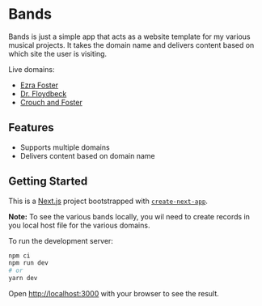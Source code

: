 # Bands

Bands is just a simple app that acts as a website template for my various musical projects.  It takes the domain name and delivers content based on which site the user is visiting.

Live domains:
- [Ezra Foster](https://www.ezrafoster.com)
- [Dr. Floydbeck](https://www.drfloydbeck.com)
- [Crouch and Foster](https://www.crouchandfoster.com)

## Features
- Supports multiple domains
- Delivers content based on domain name

## Getting Started

This is a [Next.js](https://nextjs.org/) project bootstrapped with [`create-next-app`](https://github.com/vercel/next.js/tree/canary/packages/create-next-app).

__Note:__ To see the various bands locally, you wil need to create records in you local host file for the various domains.

To run the development server:

```bash
npm ci
npm run dev
# or
yarn dev
```

Open [http://localhost:3000](http://localhost:3000) with your browser to see the result.
